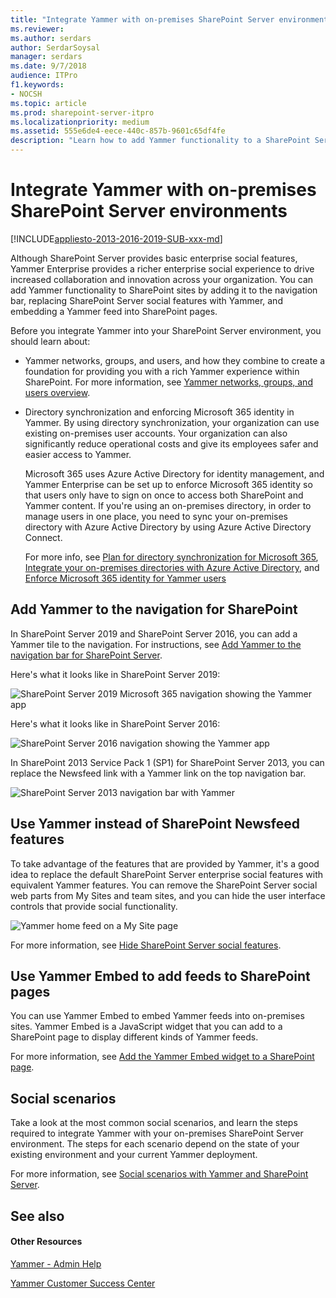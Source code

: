 ```yaml
---
title: "Integrate Yammer with on-premises SharePoint Server environments"
ms.reviewer: 
ms.author: serdars
author: SerdarSoysal
manager: serdars
ms.date: 9/7/2018
audience: ITPro
f1.keywords:
- NOCSH
ms.topic: article
ms.prod: sharepoint-server-itpro
ms.localizationpriority: medium
ms.assetid: 555e6de4-eece-440c-857b-9601c65df4fe
description: "Learn how to add Yammer functionality to a SharePoint Server environment and how to replace SharePoint Newsfeeds with Yammer."
---
```


# Integrate Yammer with on-premises SharePoint Server environments

[!INCLUDE[appliesto-2013-2016-2019-SUB-xxx-md](../includes/appliesto-2013-2016-2019-SUB-xxx-md.md)]
 
Although SharePoint Server provides basic enterprise social features, Yammer Enterprise provides a richer enterprise social experience to drive increased collaboration and innovation across your organization. You can add Yammer functionality to SharePoint sites by adding it to the navigation bar, replacing SharePoint Server social features with Yammer, and embedding a Yammer feed into SharePoint pages. 

Before you integrate Yammer into your SharePoint Server  environment, you should learn about:
- Yammer networks, groups, and users, and how they combine to create a foundation for providing you with a rich Yammer experience within SharePoint. For more information, see [Yammer networks, groups, and users overview](yammer-networks-groups-and-users-overview.md).
- Directory synchronization and enforcing Microsoft 365 identity in Yammer. By using directory synchronization, your organization can use existing on-premises user accounts. Your organization can also significantly reduce operational costs and give its employees safer and easier access to Yammer. 
  
    Microsoft 365 uses Azure Active Directory for identity management, and Yammer Enterprise can be set up to enforce Microsoft 365 identity so that users only have to sign on once to access both SharePoint and Yammer content. If you're using an on-premises directory, in order to manage users in one place, you need to sync your on-premises directory with Azure Active Directory by using Azure Active Directory Connect. 
  
    For more info, see [Plan for directory synchronization for Microsoft 365](/microsoft-365/enterprise/plan-for-directory-synchronization), [Integrate your on-premises directories with Azure Active Directory](/azure/active-directory/hybrid/whatis-hybrid-identity), and [Enforce Microsoft 365 identity for Yammer users](/yammer/configure-your-yammer-network/enforce-office-365-identity)
    
## Add Yammer to the navigation for SharePoint 

In SharePoint Server 2019 and SharePoint Server 2016, you can add a Yammer tile to the navigation. For instructions, see [Add Yammer to the navigation bar for SharePoint Server](add-yammer-to-the-navigation-bar-for-sharepoint-Server.md).

Here's what it looks like in SharePoint Server 2019:

![SharePoint Server 2019 Microsoft 365 navigation showing the Yammer app](../media/yammer_spserver_apps2019.png)

Here's what it looks like in SharePoint Server 2016: 

![SharePoint Server 2016 navigation showing the Yammer app](../media/yammer-tile-sharepoint.png)
 
In SharePoint 2013 Service Pack 1 (SP1) for SharePoint Server 2013, you can replace the Newsfeed link with a Yammer link on the top navigation bar.

![SharePoint Server 2013 navigation bar with Yammer](../media/Yammerinonpremnavbar.gif)
  
  
## Use Yammer instead of SharePoint Newsfeed features

To take advantage of the features that are provided by Yammer, it's a good idea to replace the default SharePoint Server enterprise social features with equivalent Yammer features. You can remove the SharePoint Server social web parts from My Sites and team sites, and you can hide the user interface controls that provide social functionality.
  
![Yammer home feed on a My Site page](../media/Yammerhomefeed.gif)
  
For more information, see [Hide SharePoint Server social features](hide-sharepoint-server-social-features.md).
  
## Use Yammer Embed to add feeds to SharePoint pages

You can use Yammer Embed to embed Yammer feeds into on-premises sites. Yammer Embed is a JavaScript widget that you can add to a SharePoint page to display different kinds of Yammer feeds.
  
For more information, see [Add the Yammer Embed widget to a SharePoint page](add-the-yammer-embed-widget-to-a-sharepoint-page.md).
  
## Social scenarios

Take a look at the most common social scenarios, and learn the steps required to integrate Yammer with your on-premises SharePoint Server environment. The steps for each scenario depend on the state of your existing environment and your current Yammer deployment.
  
For more information, see [Social scenarios with Yammer and SharePoint Server](social-scenarios-with-yammer-and-sharepoint-server.md).
  
## See also

#### Other Resources

[Yammer - Admin Help](/yammer/)

[Yammer Customer Success Center](https://resources.techcommunity.microsoft.com/wp-content/uploads/2019/01/Yammer-Success-Guide-_-Resource-Center.pdf)